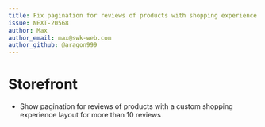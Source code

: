 ```yaml
---
title: Fix pagination for reviews of products with shopping experience layout
issue: NEXT-20568
author: Max
author_email: max@swk-web.com
author_github: @aragon999
---
```

# Storefront
* Show pagination for reviews of products with a custom shopping experience layout for more than 10 reviews
